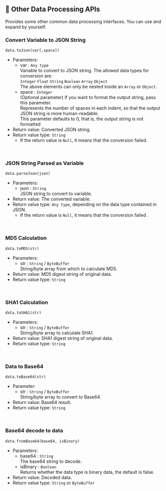 ## 🧰 Other Data Processing APIs

Provides some other common data processing interfaces. You can use and expand by yourself.

### Convert Variable to JSON String

`data.toJson(var[,space])`

- Parameters: 
  - var : `Any type`  
    Variable to convert to JSON string. The allowed data types for conversion are:   
    `Integer` `Float` `String` `Boolean` `Array` `Object `  
    The above elements can only be nested inside an `Array` or `Object`.
  - space : `Integer`  
    (Optional parameter) If you want to format the output string, pass this parameter.  
    Represents the number of spaces in each indent, so that the output JSON string is more human-readable.  
    This parameter defaults to 0, that is, the output string is not formatted
- Return value: Converted JSON string.
- Return value type: `String`
  - If the return value is `Null`, it means that the conversion failed.

<br>

### JSON String Parsed as Variable

`data.parseJson(json)`

- Parameters: 
  - json : `String`  
    JSON string to convert to variable.
- Return value: The converted variable.
- Return value type: `Any type`, depending on the data type contained in JSON.
  - If the return value is `Null`, it means that the conversion failed .

<br>

### MD5 Calculation

`data.toMD5(str)`

- Parameters: 
  - str : `String` / `ByteBuffer`  
    String/byte array from which to calculate MD5.
- Return value: MD5 digest string of original data.
- Return value type: `String`

<br>

### SHA1 Calculation

`data.toSHA1(str)`

- Parameters: 
  - str : `String` / `ByteBuffer`  
    String/byte array to calculate SHA1.
- Return value: SHA1 digest string of original data.
- Return value type: `String`

<br>

### Data to Base64

`data.toBase64(str)`

- Parameter: 
  - str : `String` / `ByteBuffer`  
    String/byte array to convert to Base64.
- Return value: Base64 result.
- Return value type: `String`

<br>

### Base64 decode to data

`data.fromBase64(base64, isBinary)`

- Parameters: 
  - base64 : `String`  
    The base64 string to decode.
  - isBinary : `Boolean`  
    Returns whether the data type is binary data, the default is false.
- Return value: Decoded data.
- Return value type: `String` or `ByteBuffer`

<br>